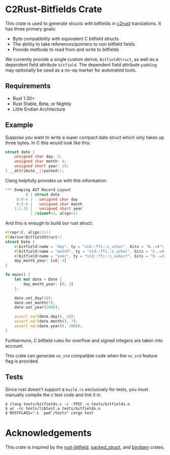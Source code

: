 # C2Rust-Bitfields Crate

This crate is used to generate structs with bitfields in [c2rust](https://www.github.com/immunant/c2rust) translations. It has three primary goals:

* Byte compatibility with equivalent C bitfield structs
* The ability to take references/pointers to non bitfield fields
* Provide methods to read from and write to bitfields

We currently provide a single custom derive, `BitfieldStruct`, as well as a dependent field attribute `bitfield`. The dependent field attribute `padding` may optionally be used as a no-op marker for automated tools.

## Requirements

* Rust 1.30+
* Rust Stable, Beta, or Nightly
* Little Endian Architecture

## Example

Suppose you want to write a super compact date struct which only takes up three bytes. In C this would look like this:

```c
struct date {
    unsigned char day: 5;
    unsigned char month: 4;
    unsigned short year: 15;
} __attribute__((packed));
```

Clang helpfully provides us with this information:

```c
*** Dumping AST Record Layout
         0 | struct date
     0:0-4 |   unsigned char day
     0:5-8 |   unsigned char month
    1:1-15 |   unsigned short year
           | [sizeof=3, align=1]
```

And this is enough to build our rust struct:

```rust
#[repr(C, align(1))]
#[derive(BitfieldStruct)]
struct Date {
    #[bitfield(name = "day", ty = "std::ffi::c_uchar", bits = "0..=4")]
    #[bitfield(name = "month", ty = "std::ffi::c_uchar", bits = "5..=8")]
    #[bitfield(name = "year", ty = "std::ffi::c_ushort", bits = "9..=23")]
    day_month_year: [u8; 3]
}

fn main() {
    let mut date = Date {
        day_month_year: [0; 3]
    };

    date.set_day(18);
    date.set_month(7);
    date.set_year(2000);

    assert_eq!(date.day(), 18);
    assert_eq!(date.month(), 7);
    assert_eq!(date.year(), 2000);
}
```

Furthermore, C bitfield rules for overflow and signed integers are taken into account.

This crate can generate `no_std` compatible code when the `no_std` feature flag
is provided.

## Tests

Since rust doesn't support a `build.rs` exclusively for tests, you must manually compile the c test code and link it in.

```shell
$ clang tests/bitfields.c -c -fPIC -o tests/bitfields.o
$ ar -rc tests/libtest.a tests/bitfields.o
$ RUSTFLAGS="-L `pwd`/tests" cargo test
```

# Acknowledgements

This crate is inspired by the [rust-bitfield](https://github.com/dzamlo/rust-bitfield), [packed_struct](https://github.com/hashmismatch/packed_struct.rs), and [bindgen](https://github.com/rust-lang/rust-bindgen) crates.
